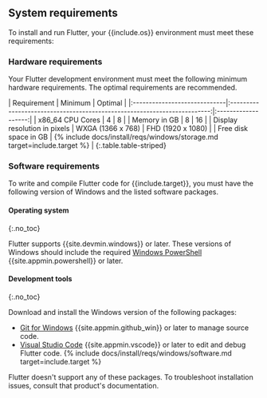 ## System requirements

To install and run Flutter,
your {{include.os}} environment must meet these requirements:

### Hardware requirements

Your Flutter development environment must meet the following minimum hardware
requirements. The optimal requirements are recommended.

<div class="table-wrapper" markdown="1">
|     Requirement              |                                    Minimum                               |      Optimal        |
|:-----------------------------|:------------------------------------------------------------------------:|:-------------------:|
| x86_64 CPU Cores             | 4                                                                        | 8                   |
| Memory in GB                 | 8                                                                        | 16                  |
| Display resolution in pixels | WXGA (1366 x 768)                                                        | FHD (1920 x 1080)   |
| Free disk space in GB        | {% include docs/install/reqs/windows/storage.md target=include.target %} |
{:.table.table-striped}
</div>

### Software requirements

To write and compile Flutter code for {{include.target}},
you must have the following version of Windows and the listed
software packages.

#### Operating system
{:.no_toc}

Flutter supports {{site.devmin.windows}} or later.
These versions of Windows should include the required
[Windows PowerShell][] {{site.appmin.powershell}} or later.

#### Development tools
{:.no_toc}

Download and install the Windows version of the following packages:

- [Git for Windows][] {{site.appmin.github_win}} or later to manage source code.
- [Visual Studio Code][] {{site.appmin.vscode}} or later
  to edit and debug Flutter code.
{% include docs/install/reqs/windows/software.md target=include.target %}

Flutter doesn't support any of these packages.
To troubleshoot installation issues, consult that product's documentation.

[Visual Studio Code]: https://code.visualstudio.com/docs/setup/windows
[Windows PowerShell]: https://docs.microsoft.com/powershell/scripting/install/installing-windows-powershell
[Git for Windows]: https://gitforwindows.org/
